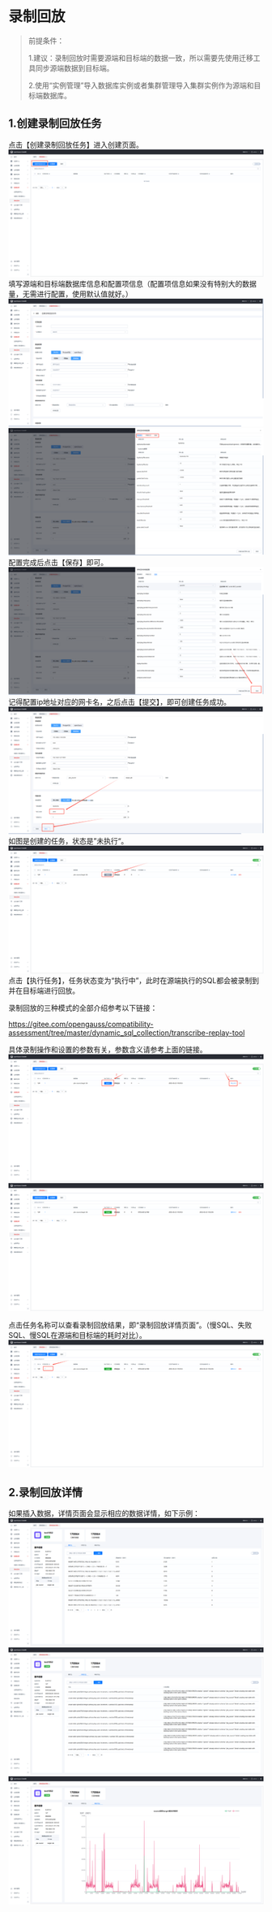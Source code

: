 # 录制回放
> 前提条件：
>
> 1.建议：录制回放时需要源端和目标端的数据一致，所以需要先使用迁移工具同步源端数据到目标端。
>
> 2.使用“实例管理”导入数据库实例或者集群管理导入集群实例作为源端和目标端数据库。

## 1.创建录制回放任务
点击【创建录制回放任务】进入创建页面。
![录制回放1.png](figures/录制回放1.png)
填写源端和目标端数据库信息和配置项信息（配置项信息如果没有特别大的数据量，无需进行配置，使用默认值就好。）
![录制回放2.png](figures/录制回放2.png)
![录制回放3.png](figures/录制回放3.png)
配置完成后点击【保存】即可。
![录制回放4.png](figures/录制回放4.png)
记得配置ip地址对应的网卡名，之后点击【提交】，即可创建任务成功。
![录制回放5.png](figures/录制回放5.png)
如图是创建的任务，状态是”未执行“。
![录制回放6.png](figures/录制回放6.png)
点击【执行任务】，任务状态变为“执行中”，此时在源端执行的SQL都会被录制到并在目标端进行回放。

录制回放的三种模式的全部介绍参考以下链接：

https://gitee.com/opengauss/compatibility-assessment/tree/master/dynamic_sql_collection/transcribe-replay-tool

具体录制操作和设置的参数有关，参数含义请参考上面的链接。
![录制回放7.png](figures/录制回放7.png)
![录制回放8.png](figures/录制回放8.png)

点击任务名称可以查看录制回放结果，即“录制回放详情页面”。（慢SQL、失败SQL、慢SQL在源端和目标端的耗时对比）。
![录制回放9.png](figures/录制回放9.png)

## 2.录制回放详情
如果插入数据，详情页面会显示相应的数据详情，如下示例：
![录制回放12.png](figures/录制回放10.png)
![录制回放13.png](figures/录制回放11.png)
![录制回放14.png](figures/录制回放12.png)
